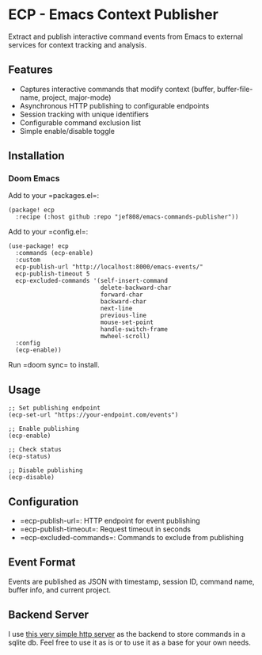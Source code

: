# ECP - Emacs Context Publisher
Extract and publish interactive command events from Emacs to external
services for context tracking and analysis.

## Features
- Captures interactive commands that modify context (buffer, buffer-file-name, project, major-mode)
- Asynchronous HTTP publishing to configurable endpoints
- Session tracking with unique identifiers
- Configurable command exclusion list
- Simple enable/disable toggle

## Installation
### Doom Emacs
Add to your =packages.el=:

``` elisp
(package! ecp
  :recipe (:host github :repo "jef808/emacs-commands-publisher"))
```

Add to your =config.el=:

``` elisp
(use-package! ecp
  :commands (ecp-enable)
  :custom
  ecp-publish-url "http://localhost:8000/emacs-events/"
  ecp-publish-timeout 5
  ecp-excluded-commands '(self-insert-command
                          delete-backward-char
                          forward-char
                          backward-char
                          next-line
                          previous-line
                          mouse-set-point
                          handle-switch-frame
                          mwheel-scroll)
  :config
  (ecp-enable))
```

Run =doom sync= to install.

## Usage
``` elisp
;; Set publishing endpoint
(ecp-set-url "https://your-endpoint.com/events")

;; Enable publishing
(ecp-enable)

;; Check status
(ecp-status)

;; Disable publishing
(ecp-disable)
```

## Configuration
- =ecp-publish-url=: HTTP endpoint for event publishing
- =ecp-publish-timeout=: Request timeout in seconds
- =ecp-excluded-commands=: Commands to exclude from publishing

## Event Format
Events are published as JSON with timestamp, session ID, command name,
buffer info, and current project.

## Backend Server

I use [this very simple http server](https://github.com/Jef808/chrome-ext-export-history) as the backend to store commands in a sqlite db. Feel free to use it as is or to use it as a base for your own needs.
